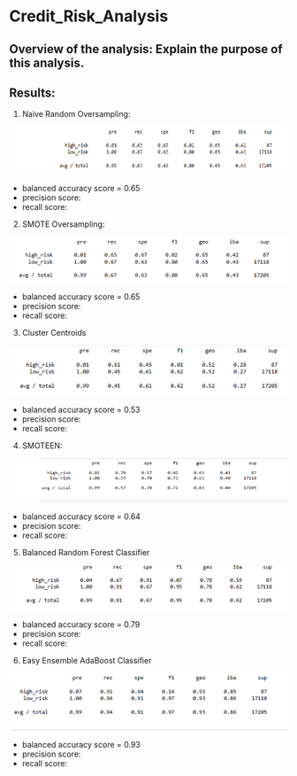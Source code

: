 # Credit_Risk_Analysis

## Overview of the analysis: Explain the purpose of this analysis.

## Results: 

1) Naive Random Oversampling:

![Naive Random Oversampling](Resources/Naive_Random_Oversampling.png)
  
  * balanced accuracy score = 0.65
  * precision score:
  * recall score:

2) SMOTE Oversampling:

![SMOTE Oversampling](Resources/SMOTE_Oversampling.png)

  * balanced accuracy score = 0.65
  * precision score:
  * recall score:
 
3) Cluster Centroids

![Cluster Centroids](Resources/Cluster_Centroids.png)

  * balanced accuracy score = 0.53
  * precision score:
  * recall score:

4) SMOTEEN:

![SMOTEEN](Resources/SMOTEEN.png)

  * balanced accuracy score = 0.64
  * precision score:
  * recall score:

5) Balanced Random Forest Classifier

![Balanced Random Forest Classifier](Resources/Balanced_Random_Forest_Classifier.png)

  * balanced accuracy score = 0.79
  * precision score:
  * recall score:

6) Easy Ensemble AdaBoost Classifier

![Easy Ensemble AdaBoost Classifier](Resources/Easy_Ensemble_AdaBoost_Classifier.png)

  * balanced accuracy score = 0.93
  * precision score:
  * recall score:
  
